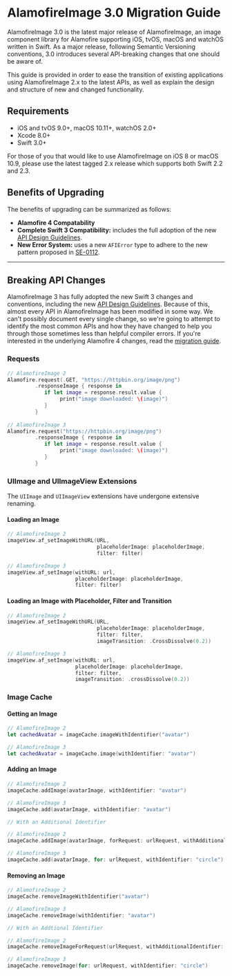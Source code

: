 # AlamofireImage 3.0 Migration Guide

AlamofireImage 3.0 is the latest major release of AlamofireImage, an image component library for Alamofire supporting iOS, tvOS, macOS and watchOS written in Swift. As a major release, following Semantic Versioning conventions, 3.0 introduces several API-breaking changes that one should be aware of.

This guide is provided in order to ease the transition of existing applications using AlamofireImage 2.x to the latest APIs, as well as explain the design and structure of new and changed functionality.

## Requirements

- iOS and tvOS 9.0+, macOS 10.11+, watchOS 2.0+
- Xcode 8.0+
- Swift 3.0+

For those of you that would like to use AlamofireImage on iOS 8 or macOS 10.9, please use the latest tagged 2.x release which supports both Swift 2.2 and 2.3.

## Benefits of Upgrading

The benefits of upgrading can be summarized as follows:

- **Alamofire 4 Compatability**
- **Complete Swift 3 Compatibility:** includes the full adoption of the new [API Design Guidelines](https://swift.org/documentation/api-design-guidelines/).
- **New Error System:** uses a new `AFIError` type to adhere to the new pattern proposed in [SE-0112](https://github.com/apple/swift-evolution/blob/master/proposals/0112-nserror-bridging.md).

---

## Breaking API Changes

AlamofireImage 3 has fully adopted the new Swift 3 changes and conventions, including the new [API Design Guidelines](https://swift.org/documentation/api-design-guidelines/). Because of this, almost every API in AlamofireImage has been modified in some way. We can't possibly document every single change, so we're going to attempt to identify the most common APIs and how they have changed to help you through those sometimes less than helpful compiler errors. If you're interested in the underlying Alamofire 4 changes, read the [migration guide](https://github.com/Alamofire/Alamofire/blob/master/Documentation/Alamofire%204.0%20Migration%20Guide.md).

### Requests

```swift
// AlamofireImage 2
Alamofire.request(.GET, "https://httpbin.org/image/png")
		 .responseImage { response in
		 	if let image = response.result.value {
                 print("image downloaded: \(image)")
            }
		 }
		 
// AlamofireImage 3
Alamofire.request("https://httpbin.org/image/png")
		 .responseImage { response in
		 	if let image = response.result.value {
                 print("image downloaded: \(image)")
            }
		 }
```

### UIImage and UIImageView Extensions

The `UIImage` and `UIImageView` extensions have undergone extensive renaming.

#### Loading an Image

```swift
// AlamofireImage 2
imageView.af_setImageWithURL(URL, 
                             placeholderImage: placeholderImage,
                             filter: filter)

// AlamofireImage 3
imageView.af_setImage(withURL: url,
                      placeholderImage: placeholderImage,
                      filter: filter)
```

#### Loading an Image with Placeholder, Filter and Transition

```swift 
// AlamofireImage 2
imageView.af_setImageWithURL(URL, 
                             placeholderImage: placeholderImage,
                             filter: filter,
                             imageTransition: .CrossDissolve(0.2))

// AlamofireImage 3
imageView.af_setImage(withURL: url,
                      placeholderImage: placeholderImage,
                      filter: filter,
                      imageTransition: .crossDissolve(0.2))

``` 

### Image Cache

#### Getting an Image

```swift
// AlamofireImage 2
let cachedAvatar = imageCache.imageWithIdentifier("avatar")

// AlamofireImage 3
let cachedAvatar = imageCache.image(withIdentifier: "avatar")
```

#### Adding an Image

```swift
// AlamofireImage 2
imageCache.addImage(avatarImage, withIdentifier: "avatar")

// AlamofireImage 3
imageCache.add(avatarImage, withIdentifier: "avatar")

// With an Additional Identifier

// AlamofireImage 2
imageCache.addImage(avatarImage, forRequest: urlRequest, withAdditionalIdentifier: "circle")

// AlamofireImage 3
imageCache.add(avatarImage, for: urlRequest, withIdentifier: "circle")
```

#### Removing an Image

```swift
// AlamofireImage 2
imageCache.removeImageWithIdentifier("avatar")

// AlamofireImage 3
imageCache.removeImage(withIdentifier: "avatar")

// With an Addtional Identifier

// AlamofireImage 2
imageCache.removeImageForRequest(urlRequest, withAdditionalIdentifier: "circle")

// AlamofireImage 3
imageCache.removeImage(for: urlRequest, withIdentifier: "circle")
```
